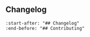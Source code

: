 ## Changelog

```{include} ../README.md
:start-after: "## Changelog"
:end-before: "## Contributing"
```
